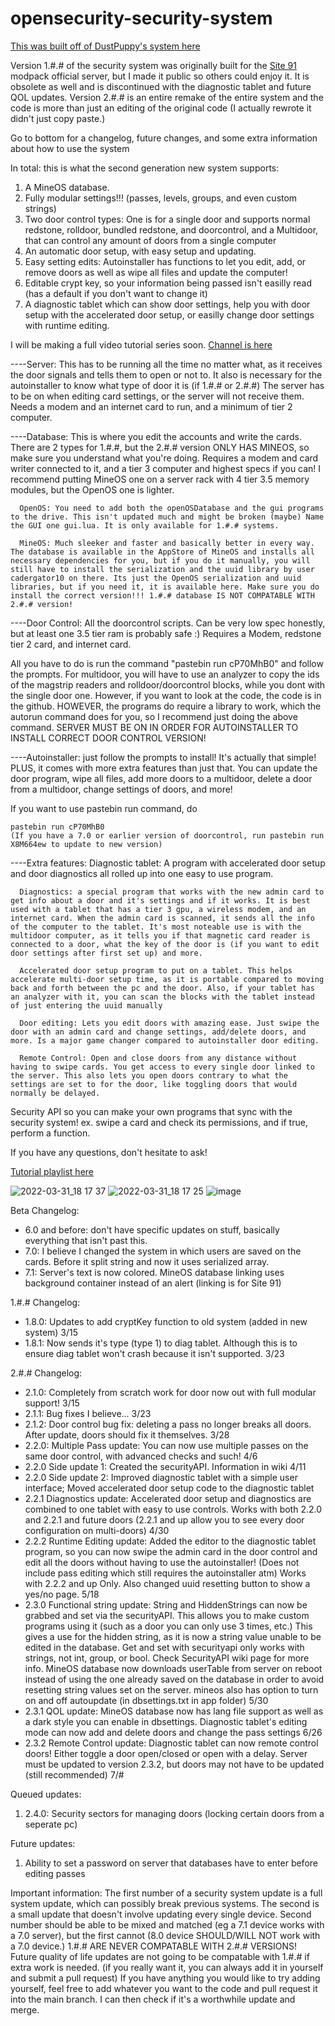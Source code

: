 # opensecurity-security-system

<a href="https://oc.cil.li/topic/994-security-system-for-opensecurity">This was built off of DustPuppy's system here</a>

Version 1.#.# of the security system was originally built for the <a href="https://www.technicpack.net/modpack/site-91.1622979">Site 91</a> modpack official server, but I made it public so others could enjoy it. It is obsolete as well and is discontinued with the diagnostic tablet and future QOL updates.
Version 2.#.# is an entire remake of the entire system and the code is more than just an editing of the original code (I actually rewrote it didn't just copy paste.)

Go to bottom for a changelog, future changes, and some extra information about how to use the system

In total: this is what the second generation new system supports:

<ol>
  <li>A MineOS database.</li>
  <li>Fully modular settings!!! (passes, levels, groups, and even custom strings)</li>
  <li>Two door control types: One is for a single door and supports normal redstone, rolldoor, bundled redstone, and doorcontrol, and a Multidoor, that can control any amount of doors from a single computer</li>
  <li>An automatic door setup, with easy setup and updating.</li>
  <li>Easy setting edits: Autoinstaller has functions to let you edit, add, or remove doors as well as wipe all files and update the computer!</li>
  <li>Editable crypt key, so your information being passed isn't easilly read (has a default if you don't want to change it)</li>
  <li>A diagnostic tablet which can show door settings, help you with door setup with the accelerated door setup, or easilly change door settings with runtime editing.</li>
</ol>

I will be making a full video tutorial series soon. <a href="https://www.youtube.com/channel/UCC492g_YuYcWKRIeQD3kqdQ">Channel is here</a>

----Server: This has to be running all the time no matter what, as it receives the door signals and tells them to open or not to. It also is necessary for the autoinstaller to know what type of door it is (if 1.#.# or 2.#.#) The server has to be on when editing card settings, or the server will not receive them. Needs a modem and an internet card to run, and a minimum of tier 2 computer.

----Database: This is where you edit the accounts and write the cards. There are 2 types for 1.#.#, but the 2.#.# version ONLY HAS MINEOS, so make sure you understand what you're doing. Requires a modem and card writer connected to it, and a tier 3 computer and highest specs if you can! I recommend putting MineOS one on a server rack with 4 tier 3.5 memory modules, but the OpenOS one is lighter.

      OpenOS: You need to add both the openOSDatabase and the gui programs to the drive. This isn't updated much and might be broken (maybe) Name the GUI one gui.lua. It is only available for 1.#.# systems.

      MineOS: Much sleeker and faster and basically better in every way. The database is available in the AppStore of MineOS and installs all necessary dependencies for you, but if you do it manually, you will still have to install the serialization and the uuid library by user cadergator10 on there. Its just the OpenOS serialization and uuid libraries, but if you need it, it is available here. Make sure you do install the correct version!!! 1.#.# database IS NOT COMPATABLE WITH 2.#.# version!

----Door Control: All the doorcontrol scripts. Can be very low spec honestly, but at least one 3.5 tier ram is probably safe :) Requires a Modem, redstone tier 2 card, and internet card.

   All you have to do is run the command "pastebin run cP70MhB0" and follow the prompts. For multidoor, you will have to use an analyzer to copy the ids of the magstrip readers and rolldoor/doorcontrol blocks, while you dont with the single door one. However, if you want to look at the code, the code is in the github. HOWEVER, the programs do require a library to work, which the autorun command does for you, so I recommend just doing the above command. SERVER MUST BE ON IN ORDER FOR AUTOINSTALLER TO INSTALL CORRECT DOOR CONTROL VERSION!

----Autoinstaller: just follow the prompts to install! It's actually that simple! PLUS, it comes with more extra features than just that. You can update the door program, wipe all files, add more doors to a multidoor, delete a door from a multidoor, change settings of doors, and more!
 
   If you want to use pastebin run command, do 
   
    pastebin run cP70MhB0
    (If you have a 7.0 or earlier version of doorcontrol, run pastebin run X8M664ew to update to new version)

----Extra features: 
   Diagnostic tablet: A program with accelerated door setup and door diagnostics all rolled up into one easy to use program.
      
      Diagnostics: a special program that works with the new admin card to get info about a door and it's settings and if it works. It is best used with a tablet that has a tier 3 gpu, a wireless modem, and an internet card. When the admin card is scanned, it sends all the info of the computer to the tablet. It's most noteable use is with the multidoor computer, as it tells you if that magnetic card reader is connected to a door, what the key of the door is (if you want to edit door settings after first set up) and more.

      Accelerated door setup program to put on a tablet. This helps accelerate multi-door setup time, as it is portable compared to moving back and forth between the pc and the door. Also, if your tablet has an analyzer with it, you can scan the blocks with the tablet instead of just entering the uuid manually

      Door editing: Lets you edit doors with amazing ease. Just swipe the door with an admin card and change settings, add/delete doors, and more. Is a major game changer compared to autoinstaller door editing.

      Remote Control: Open and close doors from any distance without having to swipe cards. You get access to every single door linked to the server. This also lets you open doors contrary to what the settings are set to for the door, like toggling doors that would normally be delayed.

   Security API so you can make your own programs that sync with the security system! ex. swipe a card and check its permissions, and if true, perform a function.

If you have any questions, don't hesitate to ask!

<a href="https://www.youtube.com/watch?v=Ww2zGUjsZXo&list=PLJjS9EiCaZUUc1ZqsKekK1_S46aFl-682">Tutorial playlist here</a>

![2022-03-31_18 17 37](https://user-images.githubusercontent.com/75097681/161160569-b7cc527d-f03e-4b8a-8c1c-ba9df040ddf7.png)
![2022-03-31_18 17 25](https://user-images.githubusercontent.com/75097681/161160580-5213b4f9-2f69-4f06-ae74-f48a20d6c1c4.png)
![image](https://user-images.githubusercontent.com/75097681/153966774-ddea0e15-01ef-47db-a975-8f0b3b63fed0.png)

Beta Changelog:
<ul>
   <li>6.0 and before: don't have specific updates on stuff, basically everything that isn't past this.</li>
   <li>7.0: I believe I changed the system in which users are saved on the cards. Before it split string and now it uses serialized array.</li>
   <li>7.1: Server's text is now colored. MineOS database linking uses background container instead of an alert (linking is for Site 91)</li>
</ul>

1.#.# Changelog:
<ul>
   <li>1.8.0: Updates to add cryptKey function to old system (added in new system) 3/15 </li>
   <li>1.8.1: Now sends it's type (type 1) to diag tablet. Although this is to ensure diag tablet won't crash because it isn't supported. 3/23</li>
</ul>

2.#.# Changelog:
<ul>
   <li>2.1.0: Completely from scratch work for door now out with full modular support! 3/15</li>
   <li>2.1.1: Bug fixes I believe... 3/23</li>
   <li>2.1.2: Door control bug fix: deleting a pass no longer breaks all doors. After update, doors should fix it themselves. 3/28</li>
   <li>2.2.0: Multiple Pass update: You can now use multiple passes on the same door control, with advanced checks and such! 4/6</li>
   <li>2.2.0 Side update 1: Created the securityAPI. Information in wiki 4/11
   <li>2.2.0 Side update 2: Improved diagnostic tablet with a simple user interface; Moved accelerated door setup code to the diagnostic tablet
   <li>2.2.1 Diagnostics update: Accelerated door setup and diagnostics are combined to one tablet with easy to use controls. Works with both 2.2.0 and 2.2.1 and future doors (2.2.1 and up allow you to see every door configuration on multi-doors) 4/30</li>
   <li>2.2.2 Runtime Editing update: Added the editor to the diagnostic tablet program, so you can now swipe the admin card in the door control and edit all the doors without having to use the autoinstaller! (Does not include pass editing which still requires the autoinstaller atm) Works with 2.2.2 and up Only. Also changed uuid resetting button to show a yes/no page. 5/18</li>
   <li>2.3.0 Functional string update: String and HiddenStrings can now be grabbed and set via the securityAPI. This allows you to make custom programs using it (such as a door you can only use 3 times, etc.) This gives a use for the hidden string, as it is now a string value unable to be edited in the database. Get and set with securityapi only works with strings, not int, group, or bool. Check SecurityAPI wiki page for more info. MineOS database now downloads userTable from server on reboot instead of using the one already saved on the database in order to avoid resetting string values set on the server. mineos also has option to turn on and off autoupdate (in dbsettings.txt in app folder) 5/30</li>
   <li>2.3.1 QOL update: MineOS database now has lang file support as well as a dark style you can enable in dbsettings. Diagnostic tablet's editing mode can now add and delete doors and change the pass settings 6/26</li>
   <li>2.3.2 Remote Control update: Diagnostic tablet can now remote control doors! Either toggle a door open/closed or open with a delay. Server must be updated to version 2.3.2, but doors may not have to be updated (still recommended) 7/#</li>
</ul>

Queued updates:
<ol>
   <li>2.4.0: Security sectors for managing doors (locking certain doors from a seperate pc) </li>
</ol>

Future updates:
<ol>
   <li>Ability to set a password on server that databases have to enter before editing passes</li>
</ol>

Important information:
   The first number of a security system update is a full system update, which can possibly break previous systems. The second is a small update that doesn't involve updating every single device. Second number should be able to be mixed and matched (eg a 7.1 device works with a 7.0 server), but the first cannot (8.0 device SHOULD/WILL NOT work with a 7.0 device.)
   1.#.# ARE NEVER COMPATABLE WITH 2.#.# VERSIONS!
   Future quality of life updates are not going to be compatable with 1.#.# if extra work is needed. (if you really want it, you can always add it in yourself and submit a pull request)
   If you have anything you would like to try adding yourself, feel free to add whatever you want to the code and pull request it into the main branch. I can then check if it's a worthwhile update and merge.
